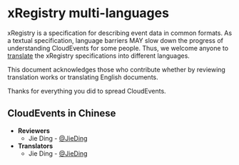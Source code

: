 # xRegistry multi-languages

<!-- no verify-links -->

xRegistry is a specification for describing event data in common formats.
As a textual specification, language barriers MAY slow down the progress of
understanding CloudEvents for some people.
Thus, we welcome anyone to
[translate](../languages/languages-spec.md) the xRegistry specifications into
different languages.

This document acknowledges those who contribute whether by reviewing
translation works or translating English documents.

Thanks for everything you did to spread CloudEvents.

## CloudEvents in Chinese

- **Reviewers**
    - Jie Ding - [@JieDing](https://github.com/JieDing)
- **Translators**
    - Jie Ding - [@JieDing](https://github.com/JieDing)
